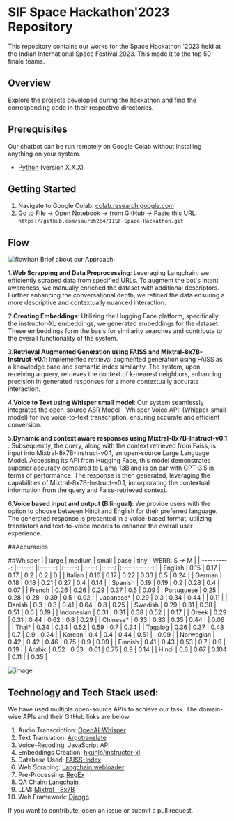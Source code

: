 # SIF Space Hackathon'2023 Repository

This repository contains our works for the Space Hackathon '2023 held at the Indian International Space Festival 2023. This made it to the top 50 finale teams.

## Overview

Explore the projects developed during the hackathon and find the corresponding code in their respective directories.

## Prerequisites

Our chatbot can be run remotely on Google Colab without installing anything on your system. 
- [Python](https://www.python.org/) (version X.X.X)

## Getting Started

1. Navigate to Google Colab: [colab.research.google.com](https://colab.research.google.com/)
2. Go to File -> Open Notebook -> from GitHub -> Paste this URL: `https://github.com/saurbh264/IISF-Space-Hackathon.git`

## Flow 
![flowhart](https://github.com/that-coding-kid/Saarthi/assets/120119962/e39cff30-e044-4313-9c64-961f49072c5d)
Brief about our Approach:

1.**Web Scrapping and Data Preprocessing**: Leveraging Langchain, we efficiently scraped data from specified URLs. To augment the bot's intent awareness, we manually enriched the dataset with additional descriptors. Further enhancing the conversational depth, we refined the data ensuring a more descriptive and contextually nuanced interaction.

2.**Creating Embeddings**: Utilizing the Hugging Face platform, specifically the instructor-XL embeddings, we generated embeddings for the dataset. These embeddings form the basis for similarity searches and contribute to the overall functionality of the system.

3.**Retrieval Augmented Generation using FAISS and Mixtral-8x7B-Instruct-v0.1**: Implemented retrieval augmented generation using FAISS as a knowledge base and semantic index similarity. The system, upon receiving a query, retrieves the context of k-nearest neighbors, enhancing precision in generated responses for a more contextually accurate interaction.

4.**Voice to Text using Whisper small model**: Our system seamlessly integrates the open-source ASR Model- ‘Whisper Voice API’ (Whisper-small model) for live voice-to-text transcription, ensuring accurate and efficient conversion.

5.**Dynamic and context aware responses using Mixtral-8x7B-Instruct-v0.1** : Subsequently, the query, along with the context retrieved from Faiss, is input into Mixtral-8x7B-Instruct-v0.1, an open-source Large Language Model. Accessing its API from Hugging Face, this model demonstrates superior accuracy compared to Llama 13B and is on par with GPT-3.5 in terms of performance. The response is then generated, leveraging the capabilities of Mixtral-8x7B-Instruct-v0.1, incorporating the contextual information from the query and Faiss-retrieved context.

6.**Voice based input and output (Bilingual)**: We provide users with the option to choose between Hindi and English for their preferred language. The generated response is presented in a voice-based format, utilizing translators and text-to-voice models to enhance the overall user experience.


##Accuracies

##Whisper
|            	| large 	| medium 	| small 	| base 	| tiny 	| WERR: S → M 	|
|:----------:	|:-----:	|:------:	|:-----:	|:----:	|:----:	|:-----------:	|
| English    	| 0.15  	| 0.17   	| 0.17  	| 0.2  	| 0.2  	| 0           	|
| Italian    	| 0.16  	| 0.17   	| 0.22  	| 0.33 	| 0.5  	| 0.24        	|
| German     	| 0.18  	| 0.18   	| 0.21  	| 0.27 	| 0.4  	| 0.14        	|
| Spanish    	| 0.19  	| 0.19   	| 0.2   	| 0.28 	| 0.4  	| 0.07        	|
| French     	| 0.26  	| 0.26   	| 0.29  	| 0.37 	| 0.5  	| 0.09        	|
| Portuguese 	| 0.25  	| 0.28   	| 0.28  	| 0.39 	| 0.5  	| 0.02        	|
| Japanese*  	| 0.29  	| 0.3    	| 0.34  	| 0.44 	|      	| 0.11        	|
| Danish     	| 0.3   	| 0.3    	| 0.41  	| 0.64 	| 0.8  	| 0.25        	|
| Swedish    	| 0.29  	| 0.31   	| 0.38  	| 0.51 	| 0.6  	| 0.19        	|
| Indonesian 	| 0.31  	| 0.31   	| 0.38  	| 0.52 	|      	| 0.17        	|
| Greek      	| 0.29  	| 0.31   	| 0.44  	| 0.62 	| 0.8  	| 0.29        	|
| Chinese*   	| 0.33  	| 0.33   	| 0.35  	| 0.44 	|      	| 0.06        	|
| Thai*      	| 0.34  	| 0.34   	| 0.52  	| 0.59 	| 0.7  	| 0.34        	|
| Tagalog    	| 0.36  	| 0.37   	| 0.48  	| 0.7  	| 0.9  	| 0.24        	|
| Korean     	| 0.4   	| 0.4    	| 0.44  	| 0.51 	|      	| 0.09        	|
| Norwegian  	| 0.42  	| 0.42   	| 0.46  	| 0.75 	| 0.9  	| 0.09        	|
| Finnish    	| 0.41  	| 0.43   	| 0.53  	| 0.7  	| 0.9  	| 0.19        	|
| Arabic     	| 0.52  	| 0.53   	| 0.61  	| 0.75 	| 0.9  	| 0.14        	|
| Hindi      	| 0.6   	| 0.67   	| 0.104 	| 0.11 	|      	| 0.35        	|

![image](https://github.com/saurbh264/IISF-Space-Hackathon/assets/126571954/795d14f5-df69-4e4b-9c65-2365b25d8cf6)

## Technology and Tech Stack used:

We have used multiple open-source APIs to achieve our task. The domain-wise APIs and their GitHub links are below.

1. Audio Transcription: [OpenAI-Whisper](https://openai.com/research/whisper)
2. Text Translation: [Argotranslate](https://github.com/argosopentech/argos-translate)
3. Voice-Recoding: JavaScript API
4. Embeddings Creation: [hkunlp/instructor-xl](https://huggingface.co/hkunlp/instructor-xl)
5. Database Used: [FAISS-Index](https://github.com/facebookresearch/faiss)
6. Web Scraping: [Langchain.webloader](https://js.langchain.com/docs/integrations/document_loaders/web_loaders/)
7. Pre-Processing: [RegEx](https://github.com/python/cpython/tree/3.12/Lib/re/)
8. QA Chain: [Langchain](https://www.langchain.com/)
9. LLM: [Mixtral - 8x7B](https://www.langchain.com/)
10. Web Framework: [Django](https://github.com/django/django)
    


If you want to contribute, open an issue or submit a pull request.
